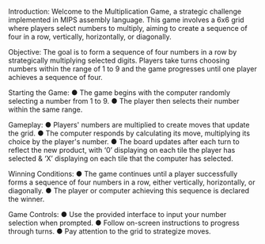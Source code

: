 Introduction:
Welcome to the Multiplication Game, a strategic challenge implemented in MIPS assembly language. This game involves a 6x6 grid where players select numbers to multiply, aiming to create a sequence of four in a row, vertically, horizontally, or diagonally.

Objective:
The goal is to form a sequence of four numbers in a row by strategically multiplying selected digits. Players take turns choosing numbers within the range of 1 to 9 and the game progresses until one player achieves a sequence of four.

Starting the Game:
●	The game begins with the computer randomly selecting a number from 1 to 9.
●	The player then selects their number within the same range.

Gameplay:
●	Players' numbers are multiplied to create moves that update the grid. 
●	The computer responds by calculating its move, multiplying its choice by the player's number.
●	The board updates after each turn to reflect the new product, with ‘0’ displaying on each tile the player has selected & ‘X’ displaying on each tile that the computer has selected.

Winning Conditions:
●	The game continues until a player successfully forms a sequence of four numbers in a row, either vertically, horizontally, or diagonally.
●	The player or computer achieving this sequence is declared the winner.

Game Controls:
●	Use the provided interface to input your number selection when prompted.
●	Follow on-screen instructions to progress through turns.
●	Pay attention to the grid to strategize moves.

